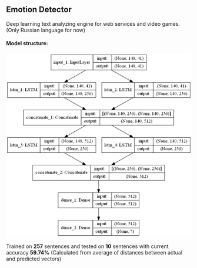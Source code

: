 ## Emotion Detector
Deep learning text analyzing engine for web services and video games.  
(Only Russian language for now)  
  
  
#### Model structure:
![model structure](model.png )
  
  
Trained on **257** sentences and tested on **10** sentences with current accuracy **59.74%** (Calculated from average of distances between actual and predicted vectors)
